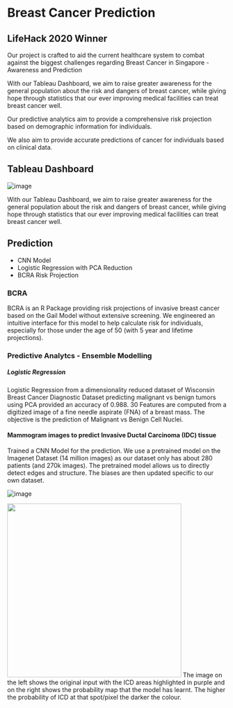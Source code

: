 # Breast Cancer Prediction

## LifeHack 2020 Winner

Our project is crafted to aid the current healthcare system to combat against the  biggest challenges regarding Breast Cancer in Singapore - Awareness and Prediction

With our Tableau Dashboard, we aim to raise greater awareness for the general population about the risk and dangers of breast cancer, while giving hope through statistics that our ever improving medical facilities can treat breast cancer well.

Our predictive analytics aim to provide a comprehensive risk projection based on demographic information  for individuals.

We also aim to provide accurate predictions of  cancer for individuals based on clinical data.

## Tableau Dashboard
![image](https://user-images.githubusercontent.com/50938891/130113687-73c30fc9-63d7-4b29-b9ed-49bb439faa22.png)

With our Tableau Dashboard, we aim to raise greater awareness for the general population about the risk and dangers of breast cancer, while giving hope through statistics that our ever improving medical facilities can treat breast cancer well.

## Prediction
- CNN Model
- Logistic Regression with PCA Reduction
- BCRA Risk Projection

### BCRA
BCRA is an R Package providing risk projections of invasive breast cancer based on the Gail Model without extensive screening. 
We engineered an intuitive interface for this model to help calculate risk for individuals, especially for those under the age of 50 (with 5 year and lifetime projections).

### Predictive Analytcs - Ensemble Modelling

##### Logistic Regression 
Logistic Regression from a dimensionality reduced dataset of Wisconsin Breast Cancer Diagnostic Dataset predicting malignant vs benign tumors using PCA provided an accuracy of  0.988.
30 Features are computed from a digitized image of a fine needle aspirate (FNA) of a breast mass. The objective is the prediction of Malignant vs Benign Cell Nuclei. 

#### Mammogram images to predict Invasive Ductal Carcinoma (IDC) tissue
Trained a CNN Model for the prediction.
We use a pretrained model on the Imagenet Dataset (14 million images) as our dataset only has about 280 patients (and 270k images). The pretrained model allows us to directly detect edges and structure. The biases are then updated specific to our own dataset.

![image](https://user-images.githubusercontent.com/50938891/130114244-b446bae1-b3be-403a-afd1-420b441b3d68.png)

<image src="https://user-images.githubusercontent.com/50938891/130114309-e53e6798-75af-40ec-8b9b-61b5e6e41db6.png" height=400px/>
The image on the left shows the original input with the ICD areas highlighted in purple and on the right shows the probability map that the model has learnt. The higher the probability of ICD at that spot/pixel the darker the colour.



